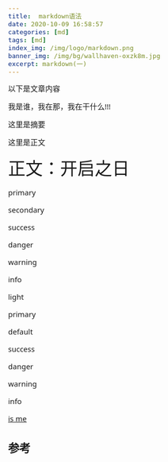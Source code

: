 ```yaml
---
title:  markdown语法
date: 2020-10-09 16:58:57
categories: [md]
tags: [md]
index_img: /img/logo/markdown.png 
banner_img: /img/bg/wallhaven-oxzk8m.jpg
excerpt: markdown(一)
---
```

以下是文章内容

我是谁，我在那，我在干什么!!!

这里是摘要
<!-- more -->
这里是正文

<style>
  /* 设置整个页面的字体 */
  html, body, .markdown-body {
    font-family: KaiTi,"Microsoft YaHei",Georgia, sans, serif;
    font-size: 15px;
  }

  /* 只设置 markdown 字体 */
  .markdown-body {
    font-family: KaiTi,"Microsoft YaHei",Georgia, sans, serif;
    font-size: 35px;
  }

  
</style>


<div class="markdown-body">
正文：开启之日
</div>

<p class="note note-primary">primary</p>
<p class="note note-secondary">secondary</p>
<p class="note note-success">success</p>
<p class="note note-danger">danger</p>
<p class="note note-warning">warning</p>
<p class="note note-info">info</p>
<p class="note note-light">light</p>

<p class="label label-primary">primary</p>
<p class="label label-default">default</p>
<p class="label label-success">success</p>
<p class="label label-danger">danger</p>
<p class="label label-warning">warning</p>
<p class="label label-info">info</p>

<!-- {% cb 普通示例 %}
{% cb 默认选中, true %}

{% cb 内联示例, false, true %}
{% cb false %}
{% cb false %} -->

<a class="btn" href="www.wanlihan.com" title="title">is me</a>

<!-- {% gi total n1-n2-... %}
  ![](url)
  ![](url)
  ![](url)
  ![](url)
  ![](url)
{% endgi %} -->

## 参考
[^1]: 参考资料1
[^2]: 参考资料2